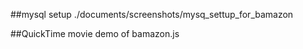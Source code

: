 ##mysql setup
./documents/screenshots/mysq\_settup\_for\_bamazon

##QuickTime movie demo of bamazon.js